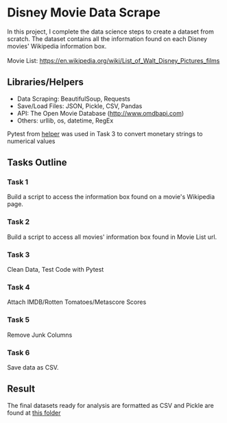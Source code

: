# Disney Movie Data Scrape
In this project, I complete the data science steps to create a dataset from scratch. The dataset contains all the information found on each Disney movies' Wikipedia information box.
<br /> <br /> Movie List: https://en.wikipedia.org/wiki/List_of_Walt_Disney_Pictures_films

## Libraries/Helpers
- Data Scraping: BeautifulSoup, Requests
- Save/Load Files: JSON, Pickle, CSV, Pandas
- API: The Open Movie Database (http://www.omdbapi.com)
- Others: urllib, os, datetime, RegEx

Pytest from [helper](https://github.com/marcowong3/scrape-disney-movie/tree/main/helper) was used in Task 3 to convert monetary strings to numerical values

## Tasks Outline
### Task 1
Build a script to access the information box found on a movie's Wikipedia page. 
### Task 2
Build a script to access all movies' information box found in Movie List url.
### Task 3
Clean Data, Test Code with Pytest
### Task 4
Attach IMDB/Rotten Tomatoes/Metascore Scores
### Task 5
Remove Junk Columns
### Task 6
Save data as CSV.

## Result
The final datasets ready for analysis are formatted as CSV and Pickle are found at [this folder](https://github.com/marcowong3/scrape-disney-movie/tree/main/disney_data_final) <br/>
